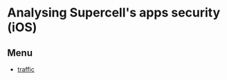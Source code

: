 # Analysing Supercell's apps security (iOS)
## Menu
- [traffic](https://raw.githubusercontent.com/slayy2357/mimi/refs/heads/main/requests/README.md)